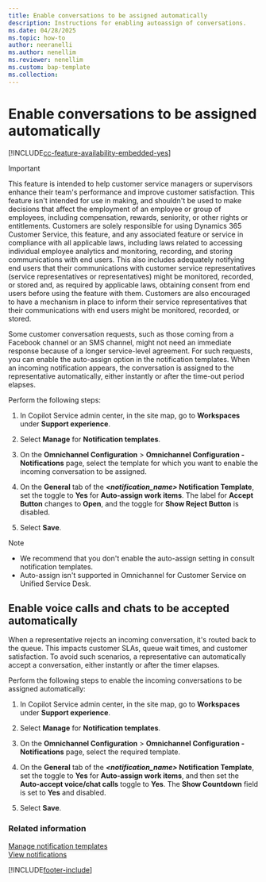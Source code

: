 ```yaml
---
title: Enable conversations to be assigned automatically
description: Instructions for enabling autoassign of conversations.
ms.date: 04/28/2025
ms.topic: how-to
author: neeranelli
ms.author: nenellim
ms.reviewer: nenellim
ms.custom: bap-template
ms.collection:
---
```


# Enable conversations to be assigned automatically

[!INCLUDE[cc-feature-availability-embedded-yes](../../includes/cc-feature-availability-embedded-yes.md)]

> [!IMPORTANT]
> This feature is intended to help customer service managers or supervisors enhance their team's performance and improve customer satisfaction. This feature isn't intended for use in making, and shouldn't be used to make decisions that affect the employment of an employee or group of employees, including compensation, rewards, seniority, or other rights or entitlements. Customers are solely responsible for using Dynamics 365 Customer Service, this feature, and any associated feature or service in compliance with all applicable laws, including laws related to accessing individual employee analytics and monitoring, recording, and storing communications with end users. This also includes adequately notifying end users that their communications with customer service representatives (service representatives or representatives) might be monitored, recorded, or stored and, as required by applicable laws, obtaining consent from end users before using the feature with them. Customers are also encouraged to have a mechanism in place to inform their service representatives that their communications with end users might be monitored, recorded, or stored.

Some customer conversation requests, such as those coming from a Facebook channel or an SMS channel, might not need an immediate response because of a longer service-level agreement. For such requests, you can enable the auto-assign option in the notification templates. When an incoming notification appears, the conversation is assigned to the representative automatically, either instantly or after the time-out period elapses.

Perform the following steps:

1. In Copilot Service admin center, in the site map, go to **Workspaces** under **Support experience**.

2. Select **Manage** for **Notification templates**.

3. On the **Omnichannel Configuration** > **Omnichannel Configuration - Notifications** page, select the template for which you want to enable the incoming conversation to be assigned.

4. On the **General** tab of the ***<notification_name>* Notification Template**, set the toggle to **Yes** for **Auto-assign work items**. The label for **Accept Button** changes to **Open**, and the toggle for **Show Reject Button** is disabled.

5. Select **Save**.

> [!NOTE]
> - We recommend that you don't enable the auto-assign setting in consult notification templates.
> - Auto-assign isn't supported in Omnichannel for Customer Service on Unified Service Desk.


## Enable voice calls and chats to be accepted automatically

When a representative rejects an incoming conversation, it's routed back to the queue. This impacts customer SLAs, queue wait times, and customer satisfaction. To avoid such scenarios, a representative can automatically accept a conversation, either instantly or after the timer elapses.

Perform the following steps to enable the incoming conversations to be assigned automatically:

1. In Copilot Service admin center, in the site map, go to **Workspaces** under **Support experience**.

2. Select **Manage** for **Notification templates**.

3. On the **Omnichannel Configuration** > **Omnichannel Configuration - Notifications** page, select the required template.

1. On the **General** tab of the ***<notification_name>* Notification Template**, set the toggle to **Yes** for **Auto-assign work items**, and then set the **Auto-accept voice/chat calls** toggle to **Yes**. The **Show Countdown** field is set to **Yes** and disabled.

5. Select **Save**.

### Related information

[Manage notification templates](notification-templates.md)  
[View notifications](../use/oc-notifications.md)  


[!INCLUDE[footer-include](../../includes/footer-banner.md)]
